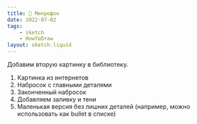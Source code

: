 ```yaml
---
title: 🎤 Микрофон
date: 2022-07-02
tags:
    - sketch
    - HowToDraw
layout: sketch.liquid
---
```


Добавим вторую картинку в библиотеку.

1. Картинка из интернетов
2. Набросок с главными деталями
3. Законченный набросок
4. Добавляем заливку и тени
5. Маленькая версия без лишних деталей (например, можно использовать как bullet в списке)
